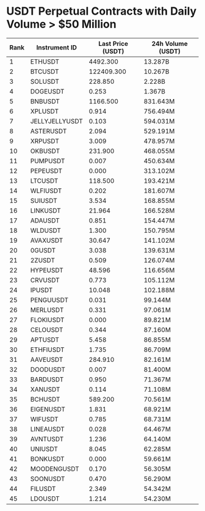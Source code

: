 # USDT Perpetual Contracts with Daily Volume > $50 Million

| Rank | Instrument ID | Last Price (USDT) | 24h Volume (USDT) |
|------|---------------|-------------------|-------------------|
| 1 | ETHUSDT | 4492.300 | 13.287B |
| 2 | BTCUSDT | 122409.300 | 10.267B |
| 3 | SOLUSDT | 228.850 | 2.228B |
| 4 | DOGEUSDT | 0.253 | 1.367B |
| 5 | BNBUSDT | 1166.500 | 831.643M |
| 6 | XPLUSDT | 0.914 | 756.494M |
| 7 | JELLYJELLYUSDT | 0.103 | 594.031M |
| 8 | ASTERUSDT | 2.094 | 529.191M |
| 9 | XRPUSDT | 3.009 | 478.957M |
| 10 | OKBUSDT | 231.900 | 468.055M |
| 11 | PUMPUSDT | 0.007 | 450.634M |
| 12 | PEPEUSDT | 0.000 | 313.102M |
| 13 | LTCUSDT | 118.500 | 193.421M |
| 14 | WLFIUSDT | 0.202 | 181.607M |
| 15 | SUIUSDT | 3.534 | 168.855M |
| 16 | LINKUSDT | 21.964 | 166.528M |
| 17 | ADAUSDT | 0.851 | 154.447M |
| 18 | WLDUSDT | 1.300 | 150.795M |
| 19 | AVAXUSDT | 30.647 | 141.102M |
| 20 | 0GUSDT | 3.038 | 139.631M |
| 21 | 2ZUSDT | 0.509 | 126.074M |
| 22 | HYPEUSDT | 48.596 | 116.656M |
| 23 | CRVUSDT | 0.773 | 105.112M |
| 24 | IPUSDT | 10.048 | 102.188M |
| 25 | PENGUUSDT | 0.031 | 99.144M |
| 26 | MERLUSDT | 0.331 | 97.061M |
| 27 | FLOKIUSDT | 0.000 | 89.821M |
| 28 | CELOUSDT | 0.344 | 87.160M |
| 29 | APTUSDT | 5.458 | 86.855M |
| 30 | ETHFIUSDT | 1.735 | 86.709M |
| 31 | AAVEUSDT | 284.910 | 82.161M |
| 32 | DOODUSDT | 0.007 | 81.400M |
| 33 | BARDUSDT | 0.950 | 71.367M |
| 34 | XANUSDT | 0.114 | 71.108M |
| 35 | BCHUSDT | 589.200 | 70.561M |
| 36 | EIGENUSDT | 1.831 | 68.921M |
| 37 | WIFUSDT | 0.785 | 68.731M |
| 38 | LINEAUSDT | 0.028 | 64.467M |
| 39 | AVNTUSDT | 1.236 | 64.140M |
| 40 | UNIUSDT | 8.045 | 62.285M |
| 41 | BONKUSDT | 0.000 | 59.661M |
| 42 | MOODENGUSDT | 0.170 | 56.305M |
| 43 | SOONUSDT | 0.470 | 56.290M |
| 44 | FILUSDT | 2.349 | 54.342M |
| 45 | LDOUSDT | 1.214 | 54.230M |
